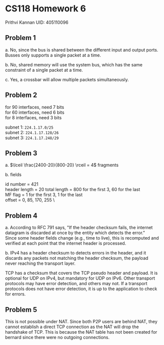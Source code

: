 # CS118 Homework 6

Prithvi Kannan
UID: 405110096

## Problem 1

a. No, since the bus is shared between the different input and output ports. Busses only supports a single packet at a time.

b. No, shared memory will use the system bus, which has the same constraint of a single packet at a time.

c. Yes, a crossbar will allow multiple packets simultaneously.

## Problem 2

for 90 interfaces, need 7 bits \
for 60 interfaces, need 6 bits \
for 8 interfaces, need 3 bits

subnet 1: `224.1.17.0/25` \
subnet 2: `224.1.17.128/26` \
subnet 3: `224.1.17.248/29` 

## Problem 3

a. $\lceil \frac{2400-20}{800-20} \rceil = 4$ fragments

b. fields 

id number = 421 \
header length = 20
total length = 800 for the first 3, 60 for the last \
MF flag = 1 for the first 3, 1 for the last \
offset = 0, 85, 170, 255 \

## Problem 4

a. According to RFC 791 says, "If the header checksum fails, the internet datagram is discarded at once by the entity which detects the error." \
Since some header fields change (e.g., time to live), this is recomputed and verified at each point that the internet header is processed. 

b. IPv4 has a header checksum to detects errors in the header, and it discards any packets not matching the header checksum, the payload never reaching the transport layer. 

TCP has a checksum that covers the TCP pseudo header and payload. It is optional for UDP on IPv4, but mandatory for UDP on IPv6. Other transport protocols may have error detection, and others may not. If a transport protocols does not have error detection, it is up to the application to check for errors.

## Problem 5

This is not possible under NAT. Since
both P2P users are behind NAT, they cannot establish a direct TCP connection as the NAT will drop the handshake of TCP. This is because the NAT table has not been created for bernard since there were no outgoing connections.